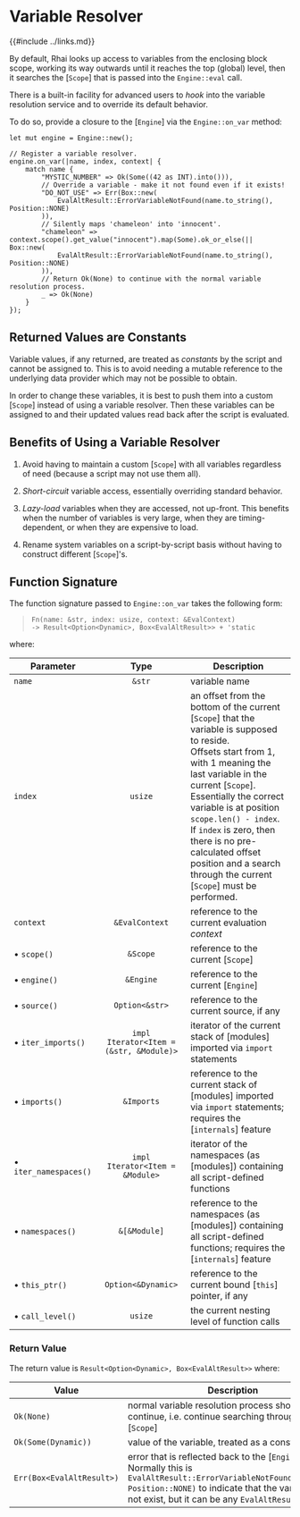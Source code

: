 Variable Resolver
=================

{{#include ../links.md}}

By default, Rhai looks up access to variables from the enclosing block scope,
working its way outwards until it reaches the top (global) level, then it
searches the [`Scope`] that is passed into the `Engine::eval` call.

There is a built-in facility for advanced users to _hook_ into the variable
resolution service and to override its default behavior.

To do so, provide a closure to the [`Engine`] via the `Engine::on_var` method:

```rust,no_run
let mut engine = Engine::new();

// Register a variable resolver.
engine.on_var(|name, index, context| {
    match name {
        "MYSTIC_NUMBER" => Ok(Some((42 as INT).into())),
        // Override a variable - make it not found even if it exists!
        "DO_NOT_USE" => Err(Box::new(
            EvalAltResult::ErrorVariableNotFound(name.to_string(), Position::NONE)
        )),
        // Silently maps 'chameleon' into 'innocent'.
        "chameleon" => context.scope().get_value("innocent").map(Some).ok_or_else(|| Box::new(
            EvalAltResult::ErrorVariableNotFound(name.to_string(), Position::NONE)
        )),
        // Return Ok(None) to continue with the normal variable resolution process.
        _ => Ok(None)
    }
});
```


Returned Values are Constants
----------------------------

Variable values, if any returned, are treated as _constants_ by the script and cannot be assigned to.
This is to avoid needing a mutable reference to the underlying data provider which may not be possible to obtain.

In order to change these variables, it is best to push them into a custom [`Scope`] instead of using
a variable resolver. Then these variables can be assigned to and their updated values read back after
the script is evaluated.


Benefits of Using a Variable Resolver
------------------------------------

1. Avoid having to maintain a custom [`Scope`] with all variables regardless of need (because a script may not use them all).

2. _Short-circuit_ variable access, essentially overriding standard behavior.

3. _Lazy-load_ variables when they are accessed, not up-front. This benefits when the number of variables is very large, when they are timing-dependent, or when they are expensive to load.

4. Rename system variables on a script-by-script basis without having to construct different [`Scope`]'s.


Function Signature
------------------

The function signature passed to `Engine::on_var` takes the following form:

> `Fn(name: &str, index: usize, context: &EvalContext)`  
> `-> Result<Option<Dynamic>, Box<EvalAltResult>> + 'static`

where:

| Parameter                  |                  Type                   | Description                                                                                                                                                                                                                                                                                                                                                                                    |
| -------------------------- | :-------------------------------------: | ---------------------------------------------------------------------------------------------------------------------------------------------------------------------------------------------------------------------------------------------------------------------------------------------------------------------------------------------------------------------------------------------- |
| `name`                     |                 `&str`                  | variable name                                                                                                                                                                                                                                                                                                                                                                                  |
| `index`                    |                 `usize`                 | an offset from the bottom of the current [`Scope`] that the variable is supposed to reside.<br/>Offsets start from 1, with 1 meaning the last variable in the current [`Scope`].  Essentially the correct variable is at position `scope.len() - index`.<br/>If `index` is zero, then there is no pre-calculated offset position and a search through the current [`Scope`] must be performed. |
| `context`                  |             `&EvalContext`              | reference to the current evaluation _context_                                                                                                                                                                                                                                                                                                                                                  |
| &bull; `scope()`           |                `&Scope`                 | reference to the current [`Scope`]                                                                                                                                                                                                                                                                                                                                                             |
| &bull; `engine()`          |                `&Engine`                | reference to the current [`Engine`]                                                                                                                                                                                                                                                                                                                                                            |
| &bull; `source()`          |             `Option<&str>`              | reference to the current source, if any                                                                                                                                                                                                                                                                                                                                                        |
| &bull; `iter_imports()`    | `impl Iterator<Item = (&str, &Module)>` | iterator of the current stack of [modules] imported via `import` statements                                                                                                                                                                                                                                                                                                                    |
| &bull; `imports()`         |               `&Imports`                | reference to the current stack of [modules] imported via `import` statements; requires the [`internals`] feature                                                                                                                                                                                                                                                                               |
| &bull; `iter_namespaces()` |     `impl Iterator<Item = &Module>`     | iterator of the namespaces (as [modules]) containing all script-defined functions                                                                                                                                                                                                                                                                                                              |
| &bull; `namespaces()`      |              `&[&Module]`               | reference to the namespaces (as [modules]) containing all script-defined functions; requires the [`internals`] feature                                                                                                                                                                                                                                                                         |
| &bull; `this_ptr()`        |           `Option<&Dynamic>`            | reference to the current bound [`this`] pointer, if any                                                                                                                                                                                                                                                                                                                                        |
| &bull; `call_level()`      |                 `usize`                 | the current nesting level of function calls                                                                                                                                                                                                                                                                                                                                                    |

### Return Value

The return value is `Result<Option<Dynamic>, Box<EvalAltResult>>` where:

| Value                     | Description                                                                                                                                                                                                            |
| ------------------------- | ---------------------------------------------------------------------------------------------------------------------------------------------------------------------------------------------------------------------- |
| `Ok(None)`                | normal variable resolution process should continue, i.e. continue searching through the [`Scope`]                                                                                                                      |
| `Ok(Some(Dynamic))`       | value of the variable, treated as a constant                                                                                                                                                                           |
| `Err(Box<EvalAltResult>)` | error that is reflected back to the [`Engine`].<br/>Normally this is `EvalAltResult::ErrorVariableNotFound(var_name, Position::NONE)` to indicate that the variable does not exist, but it can be any `EvalAltResult`. |
